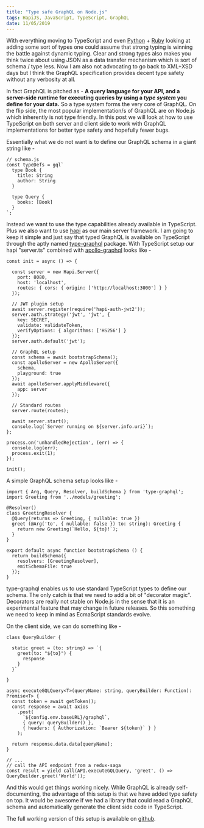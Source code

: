 ```yaml
---
title: "Type safe GraphQL on Node.js"
tags: HapiJS, JavaScript, TypeScript, GraphQL
date: 11/05/2019
---
```


With everything moving to TypeScript and even [Python](https://google.github.io/pytype/) + [Ruby](https://twitter.com/darkdimius/status/1119115657776209920) looking at adding some sort of types one could assume that strong typing is winning the battle against dynamic typing. Clear and strong types also makes you think twice about using JSON as a data transfer mechanism which is sort of schema / type less. Now I am also not advocating to go back to XML+XSD days but I think the GraphQL specification provides decent type safety without any verbosity at all.

In fact GraphQL is pitched as - __A query language for your API, and a server-side runtime for executing queries by using a _type system_ you define for your data.__ So a type system forms the very core of GraphQL. On the flip side, the most popular implementation/s of GraphQL are on Node.js which inherently is not type friendly. In this post we will look at how to use TypeScript on both server and client side to work with GraphQL implementations for better type safety and hopefully fewer bugs.

Essentially what we do not want is to define our GraphQL schema in a giant string like -

    // schema.js
    const typeDefs = gql`
      type Book {
        title: String
        author: String
      }

      type Query {
        books: [Book]
      }
    `;

Instead we want to use the type capabilities already available in TypeScript. Plus we also want to use [hapi](https://hapijs.com/) as our main server framework. I am going to keep it simple and just say that typed GraphQL is available on TypeScript through the aptly named [type-graphql](https://typegraphql.ml/) package. With TypeScript setup our hapi "server.ts" combined with [apollo-graphql](https://www.apollographql.com/docs/apollo-server/) looks like -

    const init = async () => {

      const server = new Hapi.Server({
        port: 8080,
        host: 'localhost',
        routes: { cors: { origin: ['http://localhost:3000'] } }
      });

      // JWT plugin setup
      await server.register(require('hapi-auth-jwt2'));
      server.auth.strategy('jwt', 'jwt', {
        key: SECRET,
        validate: validateToken,
        verifyOptions: { algorithms: ['HS256'] }
      });
      server.auth.default('jwt');

      // GraphQL setup
      const schema = await bootstrapSchema();
      const apolloServer = new ApolloServer({
        schema,
        playground: true
      });
      await apolloServer.applyMiddleware({
        app: server
      });

      // Standard routes
      server.route(routes);

      await server.start();
      console.log(`Server running on ${server.info.uri}`);
    };

    process.on('unhandledRejection', (err) => {
      console.log(err);
      process.exit(1);
    });

    init();

A simple GraphQL schema setup looks like -

    import { Arg, Query, Resolver, buildSchema } from 'type-graphql';
    import Greeting from '../models/greeting';

    @Resolver()
    class GreetingResolver {
      @Query(returns => Greeting, { nullable: true })
      greet (@Arg('to', { nullable: false }) to: string): Greeting {
        return new Greeting(`Hello, ${to}!`);
      }
    }

    export default async function bootstrapSchema () {
      return buildSchema({
        resolvers: [GreetingResolver],
        emitSchemaFile: true
      });
    }

type-graphql enables us to use standard TypeScript types to define our schema. The only catch is that we need to add a bit of "decorator magic". Decorators are really not stable on Node.js in the sense that it is an experimental feature that may change in future releases. So this something we need to keep in mind as EcmaScript standards evolve.

On the client side, we can do something like -

    class QueryBuilder {

      static greet = (to: string) => `{
        greet(to: "${to}") {
          response
        }
      }`

    }

    async executeGQLQuery<T>(queryName: string, queryBuilder: Function): Promise<T> {
      const token = await getToken();
      const response = await axios
        .post(
          `${config.env.baseURL}/graphql`,
          { query: queryBuilder() },
          { headers: { Authorization: `Bearer ${token}` } }
        );

      return response.data.data[queryName];
    }

    // ...
    // call the API endpoint from a redux-saga
    const result = yield call(API.executeGQLQuery, 'greet', () => QueryBuilder.greet('World'));

And this would get things working nicely. While GraphQL is already self-documenting, the advantage of this setup is that we have added type safety on top. It would be awesome if we had a library that could read a GraphQL schema and automatically generate the client side code in TypeScript.

The full working version of this setup is available on [github](https://github.com/rocky-jaiswal/hapi-graphql-api).
